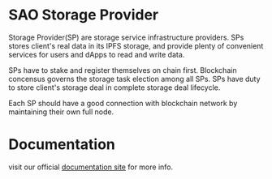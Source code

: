 # SAO Storage Provider
Storage Provider(SP) are storage service infrastructure providers. SPs stores client's real data in its IPFS storage, and provide plenty of convenient services for users and dApps to read and write data.

SPs have to stake and register themselves on chain first. Blockchain concensus governs the storage task election among all SPs. SPs have duty to store client's storage deal in complete storage deal lifecycle.

Each SP should have a good connection with blockchain network by maintaining their own full node.

# Documentation
visit our official [documentation site](https://docs.sao.network/run-nodes-in-sao-network/run-storage-node) for more info.